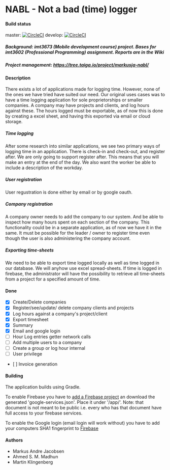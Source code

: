 # NABL - Not a bad (time) logger
#### Build status 
master: [![CircleCI](https://circleci.com/gh/MarkusAJacobsen/NABL/tree/master.svg?style=svg)](https://circleci.com/gh/MarkusAJacobsen/NABL/tree/master) develop: [![CircleCI](https://circleci.com/gh/MarkusAJacobsen/NABL/tree/develop.svg?style=svg)](https://circleci.com/gh/MarkusAJacobsen/NABL/tree/develop)
#####  Background: imt3673 (Mobile development course) project. Bases for imt3602 (Professional Programming) assignment. Reports are in the Wiki
##### Project management: https://tree.taiga.io/project/markusja-nabl/

#### Description

There exists a lot of applications made for logging time. However, none of the ones we have tried have suited our need. Our original uses cases was to have a time logging application for sole proprietorships or smaller companies. A company may have projects and clients, and log hours against these. The hours logged must be exportable, as of now this is done by creating a excel sheet, and having this exported via email or cloud storage. 

##### Time logging
After some research into similar applications, we see two primary ways of logging time in an application. There is check-in and check-out, and register after. We are only going to support register after. This means that you will make an entry at the end of the day. We also want the worker be able to include a description of the workday. 

##### User registration
User regustration is done either by email or by google oauth.  

##### Company registration
A company owner needs to add the company to our system. And be able to inspect how many hours spent on each section of the company. This functionality could be in a separate application, as of now we have it in the same. It must be possible for the leader / owner to register time even though the user is also administering the company account. 

##### Exporting time-sheets
We need to be able to export time logged locally as well as time logged in our database. We will anyhow use excel spread-sheets. If time is logged in firebase, the administrator will have the possibility to retrieve all time-sheets from a project for a specified amount of time. 

#### Done
- [x] Create/Delete companies
- [x] Register/see/update/ delete company clients and projects
- [x] Log hours against a company's project/client
- [x] Export timesheet
- [x] Summary
- [x] Email and google login 
- [ ] Hour Log entries getter network calls
- [ ] Add multiple users to a company
- [ ] Create a group or log hour internal 
- [ ] User privilege
- [ ] Invoice generation

#### Building
The application builds using Gradle.

To enable Firebase you have to [add a Firebase project](https://firebase.google.com/docs/android/setup#use_the_firebase_assistant) an download the generated 'google-services.json'. Place it under '/app/'. Note: that document is not meant to be public i.e. every who has that document have full access to your firebase services.

To enable the Google login (email login will work without) you have to add your computers SHA1 fingerprint to [Firebase](https://developers.google.com/android/guides/client-auth?authuser=0)

#### Authors
* Markus Andre Jacobsen
* Ahmed S. M. Madhun
* Martin Klingenberg
